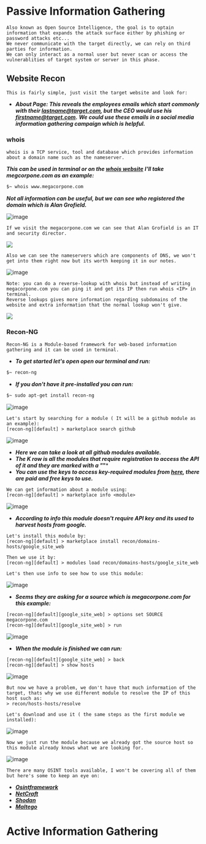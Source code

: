 # Passive Information Gathering
```
Also known as Open Source Intelligence, the goal is to optain information that expands the attack surface either by phishing or password attacks etc...
We never communicate with the target directly, we can rely on third parties for information.
We can only interact as a normal user but never scan or access the vulnerablities of target system or server in this phase.
```

## Website Recon
```
This is fairly simple, just visit the target website and look for:
```
- ***About Page: This reveals the employees emails which start commonly with their lastname@target.com, but the CEO would use his firstname@target.com.***
***We could use these emails in a social media information gathering campaign which is helpful.***

### whois
```
whois is a TCP service, tool and database which provides information about a domain name such as the nameserver.
```

***This can be used in terminal or on the [whois website](https://www.whois.com/)***
***I'll take megcorpone.com as an example:***

```bash
$~ whois www.megacorpone.com
```

***Not all information can be useful, but we can see who registered the domain which is Alan Grofield.***

![image](https://user-images.githubusercontent.com/75253629/227772437-852a38d0-8101-4efa-814b-69f83d576065.png)

```
If we visit the megacorpone.com we can see that Alan Grofield is an IT and security director.
```

<img src=https://user-images.githubusercontent.com/75253629/227772554-d4e2bdab-17ad-4503-8b5e-c81d8d25352d.png>

```
Also we can see the nameservers which are components of DNS, we won't get into them right now but its worth keeping it in our notes.
```

![image](https://user-images.githubusercontent.com/75253629/227772792-fd7b91e1-e904-4492-ad30-2fdf2c140e36.png)

```
Note: you can do a reverse-lookup with whois but instead of writing megacorpone.com you can ping it and get its IP then run whois <IP> in terminal.
Reverse lookups gives more information regarding subdomains of the website and extra information that the normal lookup won't give.
```

<img src=https://user-images.githubusercontent.com/75253629/227772978-fc52de6e-6551-4d3d-ac36-5f8b54e38ab5.png>

### Recon-NG
```
Recon-NG is a Module-based framework for web-based information gathering and it can be used in terminal.
```
- ***To get started let's open open our terminal and run:***
```bash
$~ recon-ng
```
- ***If you don't have it pre-installed you can run:***
```bash
$~ sudo apt-get install recon-ng
```
![image](https://user-images.githubusercontent.com/75253629/229310421-83e4cd59-b6e3-4d77-9621-eea93511ff40.png)

```
Let's start by searching for a module ( It will be a github module as an example):
[recon-ng][default] > marketplace search github
```
![image](https://user-images.githubusercontent.com/75253629/229310486-488e0dfa-713f-44cc-823c-e4b0eb4de816.png)

- ***Here we can take a look at all github modules available.***
- ***The K row is all the modules that require registration to access the API of it and they are marked with a "*"***
- ***You can use the keys to access key-required modules from [here](https://github.com/lanmaster53/recon-ng-marketplace/wiki/API-keys), there are paid and free keys to use.***
```
We can get information about a module using:
[recon-ng][default] > marketplace info <module>
```
![image](https://user-images.githubusercontent.com/75253629/229310793-49d0c9de-e13e-45c0-8c13-3a9e203599be.png)

- ***According to info this module doesn't require API key and its used to harvest hosts from google.***

```
Let's install this module by:
[recon-ng][default] > marketplace install recon/domains-hosts/google_site_web

Then we use it by:
[recon-ng][default] > modules load recon/domains-hosts/google_site_web

Let's then use info to see how to use this module:
```
![image](https://user-images.githubusercontent.com/75253629/229311062-0014fd49-d97f-4617-aa1c-14f48638fb0a.png)

- ***Seems they are asking for a source which is megacorpone.com for this example:***
```
[recon-ng][default][google_site_web] > options set SOURCE megacorpone.com
[recon-ng][default][google_site_web] > run
```
![image](https://user-images.githubusercontent.com/75253629/229311252-b3cfbc67-4f6b-47b7-a7be-8ee2259fe391.png)

- ***When the module is finished we can run:***
```
[recon-ng][default][google_site_web] > back
[recon-ng][default] > show hosts
```
![image](https://user-images.githubusercontent.com/75253629/229311356-d5101785-1bc0-4091-a120-6ca1bacaf291.png)

```
But now we have a problem, we don't have that much information of the target, thats why we use different module to resolve the IP of this host such as:
> recon/hosts-hosts/resolve

Let's download and use it ( the same steps as the first module we installed):
```
![image](https://user-images.githubusercontent.com/75253629/229311552-af52fb0a-05de-4d95-ad66-60d13f7d07aa.png)

```
Now we just run the module because we already got the source host so this module already knows what we are looking for.
```
![image](https://user-images.githubusercontent.com/75253629/229311660-0c88dd64-b966-4aa3-8292-e6fdd3d902ef.png)


```
There are many OSINT tools available, I won't be covering all of them but here's some to keep an eye on:
```
- ***[Osintframework](https://osintframework.com/)***
- ***[NetCraft](https://www.netcraft.com/)***
- ***[Shodan](https://www.shodan.io/)***
- ***[Maltego](https://www.maltego.com/)***

# Active Information Gathering
